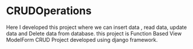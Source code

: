 # CRUDOperations

Here I developed this project where we can insert data , read data, update data and Delete data from database.
this project is Function Based View ModelForm CRUD Project developed using django framework.

